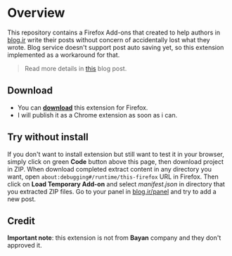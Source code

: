 # Overview

This repository contains a Firefox Add-ons that created to help authors in [blog.ir](http://blog.ir) write their posts without concern of accidentally lost what they wrote. Blog service doesn't support post auto saving yet, so this extension implemented as a workaround for that.


> Read more details in [this](http://blog.guftall.ir/post/3/%D8%B0%D8%AE%DB%8C%D8%B1%D9%87-%D8%AE%D9%88%D8%AF%DA%A9%D8%A7%D8%B1-%D9%BE%D8%B3%D8%AA-%D8%AF%D8%B1-%D8%A8%D9%84%D8%A7%DA%AF) blog post.



## Download

- You can **[download](#)** this extension for Firefox.
- I will publish it as a Chrome extension as soon as i can.

## Try without install
If you don't want to install extension but still want to test it in your browser, simply click on green **Code** button above this page, then download project in ZIP. When download completed extract content in any directory you want, open `about:debugging#/runtime/this-firefox` URL in Firefox. Then click on **Load Temporary Add-on** and select *manifest.json* in directory that you extracted ZIP files. Go to your panel in [blog.ir/panel](http://blog.ir/panel) and try to add a new post.

## Credit
**Important note**: this extension is not from **Bayan** company and they don't approved it.
